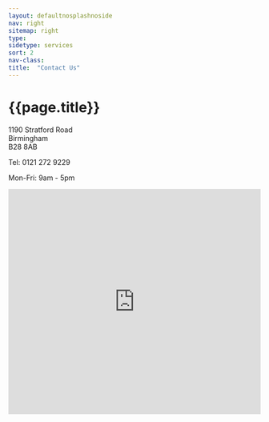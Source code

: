 ```yaml
---
layout: defaultnosplashnoside
nav: right
sitemap: right
type: 
sidetype: services
sort: 2
nav-class: 
title:  "Contact Us"
---
```

# {{page.title}}

<p>
  1190 Stratford Road<br/>
  Birmingham<br/>
  B28 8AB
</p>

Tel: 0121 272 9229

Mon-Fri: 9am - 5pm

<iframe src="https://www.google.com/maps/embed?pb=!1m18!1m12!1m3!1d2432.3476261386263!2d-1.8465406!3d52.436617299999995!2m3!1f0!2f0!3f0!3m2!1i1024!2i768!4f13.1!3m3!1m2!1s0x4870bbdeb3d748a5%3A0x1909270a6ae28f9e!2s1190%20Stratford%20Rd%2C%20Birmingham%20B28%208AB!5e0!3m2!1sen!2suk!4v1700999765514!5m2!1sen!2suk" width="100%" height="450" style="border:0;" allowfullscreen="" loading="lazy" referrerpolicy="no-referrer-when-downgrade"></iframe>
